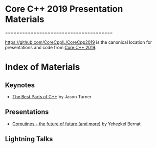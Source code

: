 # Core C++ 2019 Presentation Materials
======================================

https://github.com/CoreCppIL/CoreCpp2019 is the canonical location for presentations
and code from [Core C++ 2019](http://corecpp.org).

# Index of Materials

## Keynotes

 - [The Best Parts of C++](Keynotes\Jason_The_Best_Parts_Of_C++.pdf) by Jason Turner
 
## Presentations

 - [Coroutines - the future of future (and more)](Presentations/Yehezkel_Coroutines.pdf.pdf) by Yehezkel Bernat
 
## Lightning Talks

 
